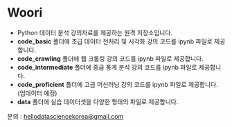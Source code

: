# Woori

- Python 데이터 분석 강의자료를 제공하는 원격 저장소입니다.
- **code_basic** 폴더에 초급 데이터 전처리 및 시각화 강의 코드를 ipynb 파일로 제공합니다.
- **code_crawling** 폴더에 웹 크롤링 강의 코드를 ipynb 파일로 제공합니다.
- **code_intermediate** 폴더에 중급 통계 분석 강의 코드를 ipynb 파일로 제공합니다.
- **code_proficient** 폴더에 고급 머신러닝 강의 코드를 ipynb 파일로 제공합니다.(업데이터 예정)
- **data** 폴더에 실습 데이터셋을 다양한 형태의 파일로 제공합니다.

문의 : hellodatasciencekorea@gmail.com
